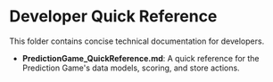 # Developer Quick Reference

This folder contains concise technical documentation for developers.

- **PredictionGame_QuickReference.md**: A quick reference for the Prediction Game's data models, scoring, and store actions.

